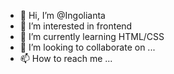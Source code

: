 - 👋 Hi, I’m @Ingolianta
- 👀 I’m interested in frontend
- 🌱 I’m currently learning HTML/CSS
- 💞️ I’m looking to collaborate on ...
- 📫 How to reach me ...

<!---
Ingolianta/Ingolianta is a ✨ special ✨ repository because its `README.md` (this file) appears on your GitHub profile.
You can click the Preview link to take a look at your changes.
--->
